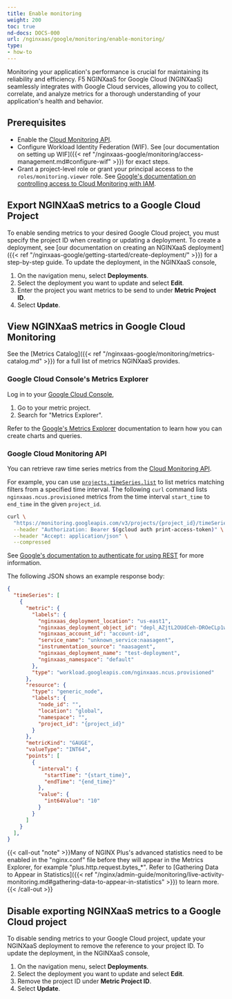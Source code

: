 ```yaml
---
title: Enable monitoring
weight: 200
toc: true
nd-docs: DOCS-000
url: /nginxaas/google/monitoring/enable-monitoring/
type:
- how-to
---
```


Monitoring your application's performance is crucial for maintaining its reliability and efficiency. F5 NGINXaaS for Google Cloud (NGINXaaS) seamlessly integrates with Google Cloud services, allowing you to collect, correlate, and analyze metrics for a thorough understanding of your application's health and behavior.


## Prerequisites

- Enable the [Cloud Monitoring API](https://cloud.google.com/monitoring/api/enable-api).
- Configure Workload Identity Federation (WIF). See [our documentation on setting up WIF]({{< ref "/nginxaas-google/monitoring/access-management.md#configure-wif" >}}) for exact steps.
- Grant a project-level role or grant your principal access to the `roles/monitoring.viewer` role. See [Google's documentation on controlling access to Cloud Monitoring with IAM](https://cloud.google.com/monitoring/access-control).

## Export NGINXaaS metrics to a Google Cloud Project

To enable sending metrics to your desired Google Cloud project, you must specify the project ID when creating or updating a deployment. To create a deployment, see [our documentation on creating an NGINXaaS deployment]({{< ref "/nginxaas-google/getting-started/create-deployment/" >}}) for a step-by-step guide. To update the deployment, in the NGINXaaS console,

1. On the navigation menu, select **Deployments**.
1. Select the deployment you want to update and select **Edit**.
1. Enter the project you want metrics to be send to under **Metric Project ID**.
1. Select **Update**.

## View NGINXaaS metrics in Google Cloud Monitoring

See the [Metrics Catalog]({{< ref "/nginxaas-google/monitoring/metrics-catalog.md" >}}) for a full list of metrics NGINXaaS provides.

### Google Cloud Console's Metrics Explorer

Log in to your [Google Cloud Console](https://console.cloud.google.com/),

1. Go to your metric project.
2. Search for "Metrics Explorer".

Refer to the [Google's Metrics Explorer](https://cloud.google.com/monitoring/charts/metrics-explorer) documentation to learn how you can create charts and queries.

### Google Cloud Monitoring API

You can retrieve raw time series metrics from the [Cloud Monitoring API](https://cloud.google.com/monitoring/api/v3).

For example, you can use [`projects.timeSeries.list`](https://cloud.google.com/monitoring/api/ref_v3/rest/v3/projects.timeSeries/list) to list metrics matching filters from a specified time interval. The following `curl` command lists `nginxaas.ncus.provisioned` metrics from the time interval `start_time` to `end_time` in the given `project_id`.

```bash
curl \
  "https://monitoring.googleapis.com/v3/projects/{project_id}/timeSeries?filter=metric.type%3D%22workload.googleapis.com%2Fnginxaas.ncus.provisioned%22&interval.endTime={end_time}&interval.startTime={start_time}" \
  --header "Authorization: Bearer $(gcloud auth print-access-token)" \
  --header "Accept: application/json" \
  --compressed
```

See [Google's documentation to authenticate for using REST](https://cloud.google.com/docs/authentication/rest) for more information.

The following JSON shows an example response body:

```json
{
  "timeSeries": [
    {
      "metric": {
        "labels": {
          "nginxaas_deployment_location": "us-east1",
          "nginxaas_deployment_object_id": "depl_AZjtL2OUdCeh-DROeCLp1w",
          "nginxaas_account_id": "account-id",
          "service_name": "unknown_service:naasagent",
          "instrumentation_source": "naasagent",
          "nginxaas_deployment_name": "test-deployment",
          "nginxaas_namespace": "default"
        },
        "type": "workload.googleapis.com/nginxaas.ncus.provisioned"
      },
      "resource": {
        "type": "generic_node",
        "labels": {
          "node_id": "",
          "location": "global",
          "namespace": "",
          "project_id": "{project_id}"
        }
      },
      "metricKind": "GAUGE",
      "valueType": "INT64",
      "points": [
        {
          "interval": {
            "startTime": "{start_time}",
            "endTime": "{end_time}"
          },
          "value": {
            "int64Value": "10"
          }
        }
      ]
    }
  ],
}
```

{{< call-out "note" >}}Many of NGINX Plus's advanced statistics need to be enabled in the "nginx.conf" file before they will appear in the Metrics Explorer, for example "plus.http.request.bytes_*". Refer to [Gathering Data to Appear in Statistics]({{< ref "/nginx/admin-guide/monitoring/live-activity-monitoring.md#gathering-data-to-appear-in-statistics" >}}) to learn more.{{< /call-out >}}

## Disable exporting NGINXaaS metrics to a Google Cloud project

To disable sending metrics to your Google Cloud project, update your NGINXaaS deployment to remove the reference to your project ID. To update the deployment, in the NGINXaaS console,

1. On the navigation menu, select **Deployments**.
1. Select the deployment you want to update and select **Edit**.
1. Remove the project ID under **Metric Project ID**.
1. Select **Update**.

